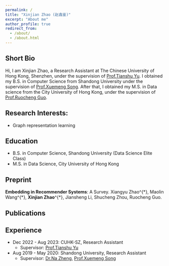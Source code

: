 ```yaml
---
permalink: /
title: "Xinjian Zhao (赵鑫鉴)"
excerpt: "About me"
author_profile: true
redirect_from: 
  - /about/
  - /about.html
---
```

## Short Bio

Hi, I am Xinjian Zhao, a Research Assistant at The Chinese University of Hong Kong, Shenzhen, under the supervision of [Prof.Tianshu Yu](https://mypage.cuhk.edu.cn/academics/yutianshu/). I obtained my B.S. in Computer Science from Shandong University under the supervision of [Prof.Xuemeng Song](https://xuemengsong.github.io/). After that, I obtained my M.S. in Data science from the City University of Hong Kong, under the supervision of [Prof.Ruocheng Guo](https://rguo12.github.io/).

## Research Interests:
* Graph representation learning

## Education

* B.S. in Computer Science, Shandong University (Data Science Elite Class)
* M.S. in Data Science, City University of Hong Kong


## Preprint
**Embedding in Recommender Systems**: A Survey. Xiangyu Zhao^{\*}, Maolin Wang^{\*}, **Xinjian Zhao**^{\*}, Jiansheng Li, Shucheng Zhou, Ruocheng Guo.

## Publications


## Experience

* Dec 2022 - Aug 2023: CUHK-SZ, Research Assistant
  * Supervisor: [Prof.Tianshu Yu](https://mypage.cuhk.edu.cn/academics/yutianshu/)
* Aug 2019 - May 2020: Shandong University, Research Assistant
  * Supervisor: [Dr.Na Zheng](https://zhennaziyu.github.io/homepage/), [Prof.Xuemeng Song](https://xuemengsong.github.io/)
